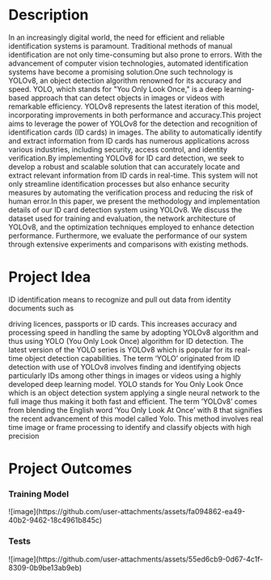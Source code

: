 <h1>Description</h1>
<p>In an increasingly digital world, the need for efficient and reliable identification systems is
 paramount. Traditional methods of manual identification are not only time-consuming but
 also prone to errors. With the advancement of computer vision technologies, automated
 identification systems have become a promising solution.One such technology is YOLOv8,
 an object detection algorithm renowned for its accuracy and speed. YOLO, which stands for
 "You Only Look Once," is a deep learning-based approach that can detect objects in images
 or videos with remarkable efficiency. YOLOv8 represents the latest iteration of this model,
 incorporating improvements in both performance and accuracy.This project aims to
 leverage the power of YOLOv8 for the detection and recognition of identification cards (ID
 cards) in images. The ability to automatically identify and extract information from ID cards
 has numerous applications across various industries, including security, access control, and
 identity verification.By implementing YOLOv8 for ID card detection, we seek to develop a
 robust and scalable solution that can accurately locate and extract relevant information
 from ID cards in real-time. This system will not only streamline identification processes but
 also enhance security measures by automating the verification process and reducing the
 risk of human error.In this paper, we present the methodology and implementation details
 of our ID card detection system using YOLOv8. We discuss the dataset used for training and
 evaluation, the network architecture of YOLOv8, and the optimization techniques employed
 to enhance detection performance. Furthermore, we evaluate the performance of our
 system through extensive experiments and comparisons with existing methods.</p>

<h1>Project Idea
</h1>
 <p>
 ID identification means to recognize and pull out data from identity documents such as
  
 driving licences, passports or ID cards. This increases accuracy and processing speed in
 handling the same by adopting YOLOv8 algorithm and thus using YOLO (You Only Look
 Once) algorithm for ID detection. The latest version of the YOLO series is YOLOv8 which is
 popular for its real-time object detection capabilities. The term ‘YOLO’ originated from ID
 detection with use of YOLOv8 involves finding and identifying objects particularly IDs
 among other things in images or videos using a highly developed deep learning model.
 YOLO stands for You Only Look Once which is an object detection system applying a single
 neural network to the full image thus making it both fast and efficient. The term ’YOLOv8’
 comes from blending the English word ’You Only Look At Once’ with 8 that signifies the
 recent advancement of this model called Yolo. This method involves real time image or
 frame processing to identify and classify objects with high precision
 </p>


 <h1>Project Outcomes</h1>

 <h3>Training Model</h3>
 ![image](https://github.com/user-attachments/assets/fa094862-ea49-40b2-9462-18c4961b845c)

 <h3>Tests</h3>
 ![image](https://github.com/user-attachments/assets/55ed6cb9-0d67-4c1f-8309-0b9be13ab9eb)


 
